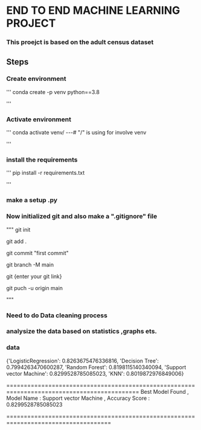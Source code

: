 # END TO END MACHINE LEARNING PROJECT

### This proejct is based on the adult census dataset

## Steps 
### Create  environment 
'''
conda create -p venv python==3.8

'''
### Activate environment
'''
conda activate venv/ ---#  "/" is using for involve venv

'''

### install the requirements
'''
pip install -r requirements.txt

'''

### make a setup .py

### Now initialized git and also make a ".gitignore" file
"""
git init

git add .

git commit "first commit"

git branch -M main

git {enter your git link}

git puch -u origin main


"""

### Need to do Data cleaning process

### analysize the data based on statistics ,graphs ets.
 
### data 

{'LogisticRegression': 0.8263675476336816, 'Decision Tree': 0.7994263470600287, 'Random Forest': 0.8198115140340094, 'Support vector Machine': 0.8299528785085023, 'KNN': 0.8019872976849006}

============================================================================================
Best Model Found , Model Name : Support vector Machine , Accuracy Score : 0.8299528785085023

====================================================================================

